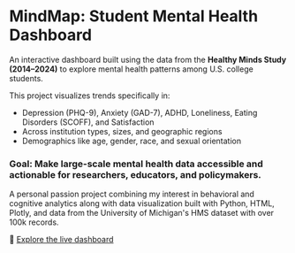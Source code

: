 # MindMap: Student Mental Health Dashboard

An interactive dashboard built using the data from the **Healthy Minds Study (2014–2024)** to explore mental health patterns among U.S. college students.

This project visualizes trends specifically in:
- Depression (PHQ-9), Anxiety (GAD-7), ADHD, Loneliness, Eating Disorders (SCOFF), and Satisfaction
- Across institution types, sizes, and geographic regions
- Demographics like age, gender, race, and sexual orientation

### Goal: Make large-scale mental health data accessible and actionable for researchers, educators, and policymakers.

A personal passion project combining my interest in behavioral and cognitive analytics along with data visualization built with Python, HTML, Plotly, and data from the University of Michigan's HMS dataset with over 100k records.

🔗 [Explore the live dashboard](https://sreerammarimuthu.github.io/student-mental-health-dashboard/)
